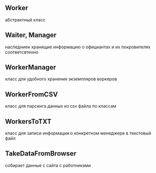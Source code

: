 
## Worker
абстрактный класс
## Waiter, Manager
наследниеи хранящие информацию о официантах и их покровителях соответсвтенно
## WorkerManager 
класс для удобного хранения экземпляров воркеров
## WorkerFromCSV 
класс для парсинга данных из csv файла по классам
## WorkersToTXT 
класс для записи информации о конкретном менеджере в текстовый файл
## TakeDataFromBrowser 
собирает данные с сайта с работниками
